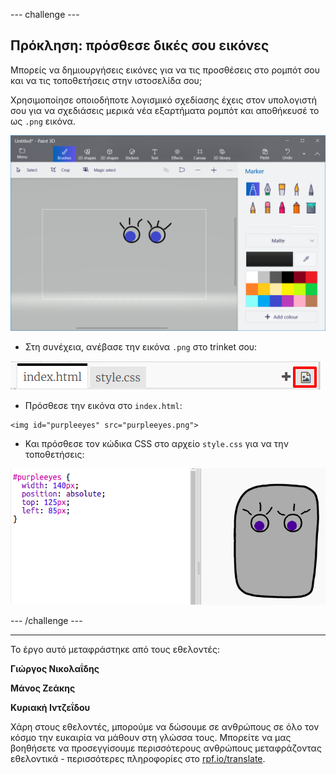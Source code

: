 --- challenge ---

## Πρόκληση: πρόσθεσε δικές σου εικόνες

Μπορείς να δημιουργήσεις εικόνες για να τις προσθέσεις στο ρομπότ σου και να τις τοποθετήσεις στην ιστοσελίδα σου;

Χρησιμοποίησε οποιοδήποτε λογισμικό σχεδίασης έχεις στον υπολογιστή σου για να σχεδιάσεις μερικά νέα εξαρτήματα ρομπότ και αποθήκευσέ το ως `.png` εικόνα.

![screenshot](images/robot-eyes-edit.png)

+ Στη συνέχεια, ανέβασε την εικόνα `.png` στο trinket σου:

![screenshot](images/robot-image-add.png)

+ Πρόσθεσε την εικόνα στο `index.html`: 

```
<img id="purpleeyes" src="purpleeyes.png">
```    

+ Και πρόσθεσε τον κώδικα CSS στο αρχείο `style.css` για να την τοποθετήσεις:

![screenshot](images/robot-use-purple-eyes.png)

--- /challenge ---

***
Το έργο αυτό μεταφράστηκε από τους εθελοντές:

**Γιώργος Νικολαΐδης**

**Μάνος Ζεάκης**

**Κυριακή Ιντζεΐδου**

Χάρη στους εθελοντές, μπορούμε να δώσουμε σε ανθρώπους σε όλο τον κόσμο την ευκαιρία να μάθουν στη γλώσσα τους. Μπορείτε να μας βοηθήσετε να προσεγγίσουμε περισσότερους ανθρώπους μεταφράζοντας εθελοντικά - περισσότερες πληροφορίες στο [rpf.io/translate](https://rpf.io/translate).